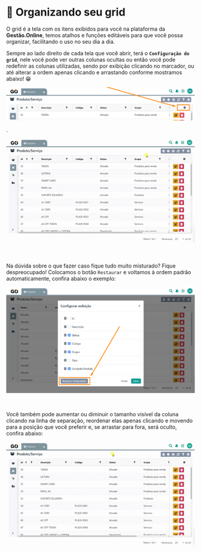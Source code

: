 # 🔩 Organizando seu grid

O grid é a tela com os itens exibidos para você na plataforma da **Gestão.Online**, temos atalhos e funções editáveis para que você possa organizar, facilitando o uso no seu dia a dia.

Sempre ao lado direito de cada tela que você abrir, terá o **`Configuração do grid`**, nele você pode ver outras colunas ocultas ou então você pode redefinir as colunas utilizadas, sendo por exibição clicando no marcador, ou até alterar a ordem apenas clicando e arrastando conforme mostramos abaixo! 😁

![](/erp-v2/assets/funcionalidades/produtos/aba_produtos_filtro_grid.png)

.

![](/erp-v2/assets/funcionalidades/produtos/aba_produtos_filtro_grid.gif)

<br>

Na dúvida sobre o que fazer caso fique tudo muito misturado? Fique despreocupado! Colocamos o botão `Restaurar` e voltamos à ordem padrão automaticamente, confira abaixo o exemplo:

![](/erp-v2/assets/funcionalidades/produtos/aba_produtos_filtro_grid_restaurar.png)

<br>

Você também pode aumentar ou diminuir o tamanho visível da coluna clicando na linha de separação, reordenar elas apenas clicando e movendo para a posição que você preferir e, se arrastar para fora, será oculto, confira abaixo:

![](/erp-v2/assets/funcionalidades/produtos/aba_produtos_filtro_mouse.gif)

<br>
